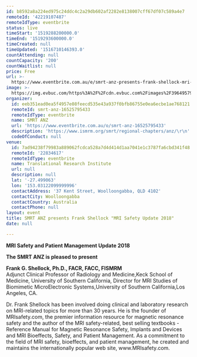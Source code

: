 ```yaml
---
id: b8592a8a224ed975c24ddc4c2a29db602af2282e8138007cff67df07c589a4e7
remoteId: '42219107487'
remoteIdType: eventbrite
status: live
timeStart: '1519288200000.0'
timeEnd: '1519293600000.0'
timeCreated: null
timeUpdated: '1516710146393.0'
countAttending: null
countCapacity: '200'
countWaitlist: null
price: Free
url: >-
  https://www.eventbrite.com.au/e/smrt-anz-presents-frank-shellock-mri-safety-update-2018-tickets-42219107487?aff=ebapi
image: >-
  https://img.evbuc.com/https%3A%2F%2Fcdn.evbuc.com%2Fimages%2F39649579%2F82443542143%2F1%2Foriginal.jpg?s=cf71f223844ba1ee35f5dff832e1f95b
organizer:
  id: eeb351ead0ea5f4957e08feecd535e43a937f0bfb86755e0ea6ecbe1ae768121
  remoteId: smrt-anz-16525795433
  remoteIdType: eventbrite
  name: SMRT ANZ
  url: 'https://www.eventbrite.com.au/o/smrt-anz-16525795433'
  description: 'https://www.ismrm.org/smrt/regional-chapters/anz/\r\n'
  codeOfConduct: null
venue:
  id: 7ad94238f79983a889062fcdca528a7d4d414d1aa7041e1c3787fa6cbd341f48
  remoteId: '22834617'
  remoteIdType: eventbrite
  name: Translational Research Institute
  url: null
  description: null
  lat: '-27.499063'
  lon: '153.03122099999996'
  contactAddress: '37 Kent Street, Woolloongabba, QLD 4102'
  contactCity: Woolloongabba
  contactCountry: Australia
  contactPhone: null
layout: event
title: SMRT ANZ presents Frank Shellock "MRI Safety Update 2018"
date: null

---
```

<P CLASS="MsoNormal"><STRONG>MRI Safety and Patient Management Update 2018</STRONG></P>
<P CLASS="MsoNormal"><STRONG>The SMRT ANZ is pleased to present </STRONG></P>
<P CLASS="MsoNormal"><STRONG>Frank G. Shellock, Ph.D., FACR, FACC, FISMRM</STRONG><SPAN><BR> Adjunct Clinical Professor of Radiology and Medicine,</SPAN>Keck School of Medicine, University of Southern California, Director for MRI Studies of Biomimetic MicroElectronic Systems,University of Southern California,Los Angeles, CA.                 </P>
<P CLASS="MsoNormal"><SPAN>Dr. Frank Shellock has been involved doing clinical and laboratory research on MRI-related topics for more than 30 years. He is the founder of MRIsafety.com, the premier information resource for magnetic resonance safety and the author of the MRI safety-related, best selling textbooks - Reference Manual for Magnetic Resonance Safety, Implants and Devices and MRI Bioeffects, Safety, and Patient Management. As a commitment to the field of MRI safety, bioeffects, and patient management, he created and maintains the internationally popular web site, www.MRIsafety.com. </SPAN></P>
